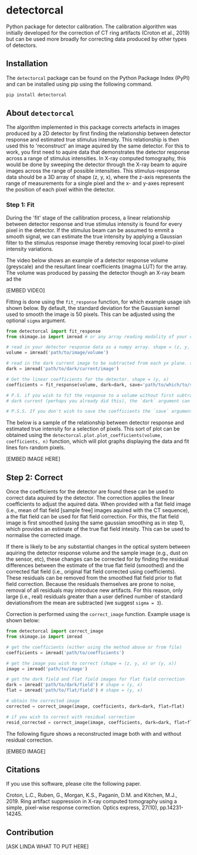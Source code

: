 # detectorcal

Python package for detector calibration. The calibration algorithm was initially developed for the correction of CT ring artifacts (Croton et al., 2019) but can be used more broadly for correcting data produced by other types of detectors. 


## Installation 
The `detectorcal` package can be found on the Python Package Index (PyPI) and can be installed using pip using the following command. 

```bash
pip install detectorcal
```


## About `detectorcal`

The algorithm implemented in this package corrects artefacts in images produced by a 2D detector by first finding the relationship between detector response and estimated true stimulus intensity. This relationship is then used this to 'reconstruct' an image aquired by the same detector. For this to work, you first need to aquire data that demonstrates the detector response across a range of stimulus intensities. In X-ray computed tomography, this would be done by sweeping the detector through the X-ray beam to aquire images across the range of possible intensities. This stimulus-response data should be a 3D array of shape (z, y, x), where the z-axis represents the range of measurements for a single pixel and the x- and y-axes represent the position of each pixel within the detector. 

### Step 1: Fit

During the 'fit' stage of the callibration process, a linear relationship between detector response and true stimulus intensity is found for every pixel in the detector. If the stimulus beam can be assumed to emmit a smooth signal, we can estimate the true intensity by applying a Gaussian filter to the stimulus response image thereby removing local pixel-to-pixel intensity variations. 

The video below shows an example of a detector response volume (greyscale) and the resultant linear coefficients (magma LUT) for the array. The volume was produced by passing the detector though an X-ray beam ad the 

[EMBED VIDEO]

Fitting is done using the `fit_response` function, for which example usage ish shown below. By default, the standard deviation for the Gaussian kernel used to smooth the image is 50 pixels. This can be adjusted using the optional `sigma` argument.

```Python
from detectorcal import fit_response
from skimage.io import imread # or any array reading modality of your choice

# read in your detector response data as a numpy array. shape = (z, y, x)
volume = imread('path/to/image/volume')

# read in the dark current image to be subtracted from each yx plane. shape = (y, x) 
dark = imread('path/to/dark/current/image')

# Get the linear coefficients for the detector. shape = (y, x)
coefficients = fit_response(volume, dark=dark, save='path/to/which/to/save/coefficients')

# P.S. if you wish to fit the response to a volume without first subtracking the 
# dark current (perhaps you already did this), the `dark` argument can be omitted

# P.S.S. If you don't wish to save the coefficients the `save` argument can also be omitted
```

The below is a sample of the relationship between detector response and estimated true intensity for a selection of pixels. This sort of plot can be obtained using the `detectorcal.plot.plot_coefficients(volume, coefficients, n)` function, which will plot graphs displaying the data and fit lines for`n` random pixels. 

[EMBED IMAGE HERE]

## Step 2: Correct

Once the coefficients for the detector are found these can be used to correct data aquired by the detector. The correction applies the linear coefficients to adjust the aquired data. When provided with a flat field image (i.e., mean of flat field [sample free] images aquired with the CT sequence), a the flat field can be used for flat field correction. For this, the flat field image is first smoothed (using the same gaussian smoothing as in step 1), which provides an estimate of the true flat field intesity. This can be used to normalise the corrected image. 

If there is likely to be any substantial changes in the optical system between aquiring the detector response volume and the sample image (e.g., dust on the sensor, etc), these changes can be corrected for by finding the residual differences between the estimate of the true flat field (smoothed) and the corrected flat field (i.e., original flat field corrected using coefficients). These residuals can be removed from the smoothed flat field prior to flat field correction. Because the residuals themselves are prone to noise, removal of all residuals may introduce new artifacts. For this reason, only large (i.e., real) residuals greater than a user defined number of standard deviationsfrom the mean are subtracted (we suggest `sigma = 3`). 

Correction is performed using the `correct_image` function. Example usage is shown below:

```Python
from detectorcal import correct_image
from skimage.io import imread

# get the coefficients (either using the method above or from file)
coefficients = imread('path/to/coefficients')

# get the image you wish to correct (shape = (z, y, x) or (y, x))
image = imread('path/to/image')

# get the dark field and flat field images for flat field correction
dark = imread('path/to/dark/field') # shape = (y, x)
flat = imread('path/to/flat/field') # shape = (y, x)

# obtain the corrected image
corrected = correct_image(image, coefficients, dark=dark, flat=flat)

# if you wish to correct with residual correction
resid_corrected = correct_image(image, coefficients, dark=dark, flat=flat, sigma=3.)

```

The following figure shows a reconstructed image both with and without residual correction. 

[EMBED IMAGE]

## Citations

If you use this software, please cite the following paper. 

Croton, L.C., Ruben, G., Morgan, K.S., Paganin, D.M. and Kitchen, M.J., 
    2019. Ring artifact suppression in X-ray computed tomography using a 
    simple, pixel-wise response correction. Optics express, 27(10), 
    pp.14231-14245.



## Contribution

[ASK LINDA WHAT TO PUT HERE]
 
                                                                                        
